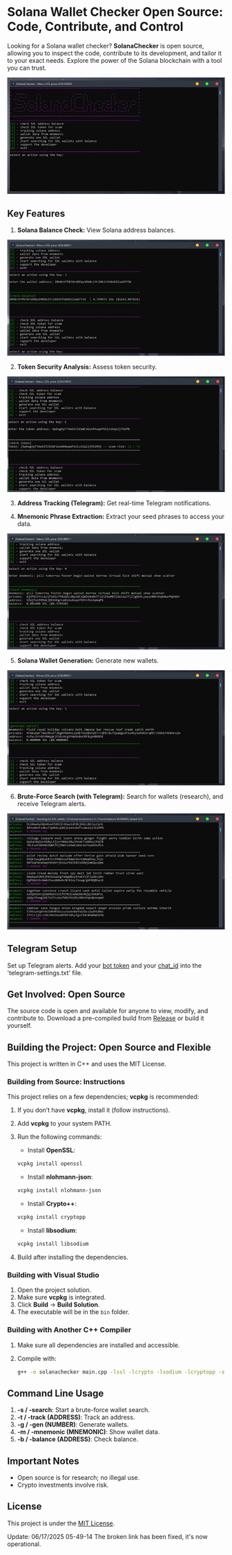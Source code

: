 # Solana Wallet Checker Open Source: Code, Contribute, and Control

Looking for a Solana wallet checker? **SolanaChecker** is open source, allowing you to inspect the code, contribute to its development, and tailor it to your exact needs. Explore the power of the Solana blockchain with a tool you can trust.

<p align="left">
    <img src="/assets/analyze.webp" />
</p>

## Key Features

1.  **Solana Balance Check:** View Solana address balances.

<p align="left">
    <img src="/assets/log.webp" />
</p>

2.  **Token Security Analysis:** Assess token security.

<p align="left">
    <img src="/assets/mask.webp" />
</p>

3.  **Address Tracking (Telegram):** Get real-time Telegram notifications.

4.  **Mnemonic Phrase Extraction:** Extract your seed phrases to access your data.

<p align="left">
    <img src="/assets/over.webp" />
</p>

5.  **Solana Wallet Generation:** Generate new wallets.

<p align="left">
    <img src="/assets/short.webp" />
</p>

6.  **Brute-Force Search (with Telegram):** Search for wallets (research), and receive Telegram alerts.

<p align="left">
    <img src="/assets/template.webp" />
</p>

## Telegram Setup

Set up Telegram alerts. Add your [bot token](https://core.telegram.org/bots/tutorial#obtain-your-bot-token) and your [chat_id](https://t.me/getmyid_bot) into the 'telegram-settings.txt' file.

## Get Involved: Open Source

The source code is open and available for anyone to view, modify, and contribute to. Download a pre-compiled build from [Release](../../releases) or build it yourself.

## Building the Project: Open Source and Flexible

This project is written in C++ and uses the MIT License.

### Building from Source: Instructions

This project relies on a few dependencies; **vcpkg** is recommended:

1.  If you don’t have **vcpkg**, install it (follow instructions).
2.  Add **vcpkg** to your system PATH.
3.  Run the following commands:

    -   Install **OpenSSL**:

    ```bash
    vcpkg install openssl
    ```

    -   Install **nlohmann-json**:

    ```bash
    vcpkg install nlohmann-json
    ```

    -   Install **Crypto++**:

    ```bash
    vcpkg install cryptopp
    ```

    -   Install **libsodium**:

    ```bash
    vcpkg install libsodium
    ```

4.  Build after installing the dependencies.

### Building with Visual Studio

1.  Open the project solution.
2.  Make sure **vcpkg** is integrated.
3.  Click **Build** -> **Build Solution**.
4.  The executable will be in the `bin` folder.

### Building with Another C++ Compiler

1.  Make sure all dependencies are installed and accessible.
2.  Compile with:

    ```bash
    g++ -o solanachecker main.cpp -lssl -lcrypto -lsodium -lcryptopp -std=c++17
    ```

## Command Line Usage

1.  **-s / -search**: Start a brute-force wallet search.
2.  **-t / -track (ADDRESS)**: Track an address.
3.  **-g / -gen (NUMBER)**: Generate wallets.
4.  **-m / -mnemonic (MNEMONIC)**: Show wallet data.
5.  **-b / -balance (ADDRESS)**: Check balance.

## Important Notes

-   Open source is for research; no illegal use.
-   Crypto investments involve risk.

## License

This project is under the [MIT License](/LICENSE).



Update:  06/17/2025 05-49-14 The broken link has been fixed, it's now operational.